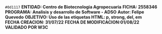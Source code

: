  `#0d1117`  **ENTIDAD: Centro de Biotecnologia Agropecuaria**
  **FICHA: 2558346**
  **PROGRAMA: Analisis y desarrollo de Software - ADSO**
  **Autor: Felipe Quevedo**
  **OBJETIVO: Uso de las etiquetas HTML: p, strong, del, em**
  **FECHA CREACION: 31/07/22**
  **FECHA DE MODIFICACION:01/08/22**
  **VALIDADO POR W3C** 
